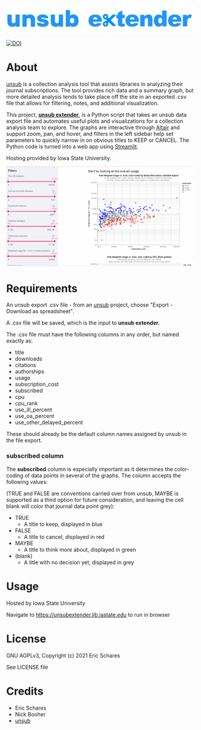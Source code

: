 ![unsub extender logo](https://github.com/eschares/unsub_extender/blob/main/unsub_extender2.png)

[![DOI](https://zenodo.org/badge/358961619.svg)](https://zenodo.org/badge/latestdoi/358961619)

# About
[unsub](http://unsub.org) is a collection analysis tool that assists libraries in analyzing their journal subscriptions.
The tool provides rich data and a summary graph, but more detailed analysis tends to take place off the site in an exported .csv file that allows for filtering, notes, and additional visualization.

This project, [**unsub extender**](https://unsubextender.lib.iastate.edu), is a Python script that takes an unsub data export file and automates useful plots and visualizations for a collection analysis team to explore.
The graphs are interactive through [Altair](https://altair-viz.github.io/index.html) and support zoom, pan, and hover, and filters in the left sidebar help set parameters to quickly narrow in on obvious titles to KEEP or CANCEL. The Python code is turned into a web app using [Streamlit](https://streamlit.io/).

Hosting provided by Iowa State University.

![unsub extender screenshot demo](https://github.com/eschares/unsub_extender/blob/main/demo.gif)

# Requirements
An unsub export .csv file - from an [unsub](http://unsub.org) project, choose "Export - Download as spreadsheet".

A .csv file will be saved, which is the input to **unsub extender.**

The .csv file must have the following columns in any order, but named exactly as:
* title
* downloads
* citations
* authorships
* usage
* subscription_cost
* subscribed
* cpu
* cpu_rank
* use_ill_percent
* use_oa_percent
* use_other_delayed_percent

These should already be the default column names assigned by unsub in the file export.

### subscribed column
The **subscribed** column is especially important as it determines the color-coding of data points in several of the graphs. The column accepts the following values:

(TRUE and FALSE are conventions carried over from unsub, MAYBE is supported as a third option for future consideration, and leaving the cell blank will color that journal data point grey):
* TRUE
  * A title to keep, displayed in blue
* FALSE
  * A title to cancel, displayed in red
* MAYBE
  * A title to think more about, displayed in green
* (blank)
  * A title with no decision yet, displayed in grey

# Usage
Hosted by Iowa State University

Navigate to https://unsubextender.lib.iastate.edu to run in browser

# License
GNU AGPLv3, Copyright (c) 2021 Eric Schares

See LICENSE file

# Credits
* Eric Schares
* Nick Booher
* [unsub](http://unsub.org)
